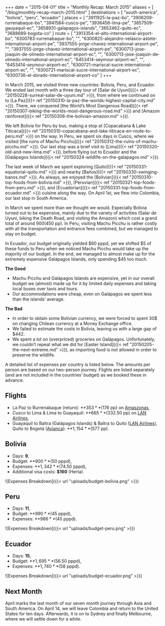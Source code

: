 +++
date    = "2015-04-01"
title   = "Monthly Recap: March 2015"
aliases = [ "/blog/monthly-recap-march-2015.html" ]
destinations = [ "south-america", "bolivia", "peru", "ecuador" ]
places  = [
  "3911925-la-paz-bo", "3906209-rurrenabaque-bo", "3941584-cusco-pe",
  "3936456-lima-pe", "3657509-gauyaquil-ec", "3658931-galapagos-islands",
  "3652462-quito-ec", "3688689-bogota-co"
]
route = [
  "3913354-el-alto-international-airport-bo",
  "6300783-rurrenabaque-bo",
  "",
  "6300825-alejandro-velasco-astete-international-airport-pe",
  "3937555-jorge-chavez-international-airport-pe",
  "",
  "3937555-jorge-chavez-international-airport-pe",
  "6300713-jose-joaquin-de-olmedo-international-airport-ec",
  "",
  "6300713-jose-joaquin-de-olmedo-international-airport-ec",
  "6453414-seymour-airport-ec",
  "",
  "6453414-seymour-airport-ec",
  "6300721-mariscal-sucre-international-airport-ec",
  "",
  "6300721-mariscal-sucre-international-airport-ec",
  "6300736-el-dorado-international-airport-co"
]
+++

In March 2015, we visited three new countries: Bolivia, Peru, and Ecuador. We ended last month with a three day tour of [Salar de Uyuni]({{< ref "20150228-surreal-salar-de-uyuni.md" >}}), from where we continued on to [La Paz]({{< ref "20150310-la-paz-the-worlds-highest-capital-city.md" >}}). There, we conquered [the World’s Most Dangerous Road]({{< ref "20150307-biking-the-worlds-most-dangerous-road.md" >}}) and [Amazon rainforest]({{< ref "20150308-the-bolivian-amazon.md" >}}).

<!--more-->
We left Bolivia for Peru by bus, making a stop at [Copacabana & Lake Titicaca]({{< ref "20150310-copacabana-and-lake-titicaca-en-route-to-peru.md" >}}) on the way. In Peru, we spent six days in Cusco, where we visited [the ruins of Machu Picchu]({{< ref "20150312-the-ruins-of-machu-picchu.md" >}}). Our last stop was a brief visit to [Lima]({{< ref "20150320-old-and-new-lima.md" >}}), before flying out to Ecuador and the [Galápagos Islands]({{< ref "20150324-wildlife-on-the-galapagos.md" >}}).

The last week of March we spent exploring [Quito]({{< ref "20150331-equatorial-quito.md" >}}) and nearby [Baños]({{< ref "20150330-swinging-banos.md" >}}). As always, we enjoyed the [Bolivian]({{< ref "20150310-top-foods-from-bolivia.md" >}}), [Peruvian]({{< ref "20150321-top-foods-from-peru.md" >}}), and [Ecuadorian]({{< ref "20150331-top-foods-from-ecuador.md" >}}) cuisine along the way. On April 1st, we flew into Colombia, our last stop in South America.

In March we spent more than we thought we would. Especially Bolivia turned out to be expensive, mainly due to the variety of activities (Salar de Uyuni, biking the Death Road, and visiting the Amazon) which cost a grand total of around $900 ($450 pp). In Peru, visiting Machu Picchu is rather costly with all the transportation and entrance fees combined, but we managed to stay on budget.

In Ecuador, our budget originally yielded $60 pppd, yet we shifted $5 of these funds to Peru when we noticed Machu Picchu would take up the majority of our budget. In the end, we managed to almost make up for the extremely expensive Galápagos Islands, only spending $45 too much.

**The Good**

* Machu Picchu and Galápagos Islands are expensive, yet in our overall budget we (almost) made up for it by limited daily expenses and taking local buses over taxis and tours.
* Our accommodations were cheap, even on Galápagos we spent less than the islands’ average.

**The Bad**

* In order to obtain some Bolivian currency, we were forced to spent 30$ on changing Chilean currency at a Money Exchange office.
* We failed to estimate the costs in Bolivia, leaving us with a large gap of $442.
* We spent a lot on (overpriced) groceries on Galápagos. Unfortunately, we couldn’t repeat what we did for [Easter Island]({{< ref "20150205-the-next-extreme.md" >}}), as importing food is not allowed in order to preserve the wildlife.

A detailed list of expenses per country is listed below. The amounts per person are based on our two-person journey. Flights are listed separately (and are not included in the countries’ budget) as we booked these in advance.

## Flights
* La Paz to Rurrenabaque (return): **$353** ($176 pp) on [Amaszonas](http://www.amaszonas.com/),
* Cusco to Lima & Lima to Guayaquil: **$665** ($332.50 pp) on [LAN Airlines](http://www.lan.com/),
* Guayaquil to Baltra (Galápagos Islands) & Baltra to Quito ([LAN Airlines](http://www.lan.com/)), Quito to Bogotá ([Avianca](http://www.avianca.com/)): **$1,154** ($577 pp).

## Bolivia
* Days: **9**,
* Budget: **$900** ($50 pppd),
* Expenses: **$1,342** ($74.50 pppd),
* Additional visa costs: **$160** (Herta).

<span class="img-thumbnail">![Expenses Breakdown]({{< url "uploads/budget-bolivia.png" >}})</span>

## Peru
* Days: **11**,
* Budget: **$990** ($45 pppd),
* Expenses: **$986** ($45 pppd).

<span class="img-thumbnail">![Expenses Breakdown]({{< url "uploads/budget-peru.png" >}})</span>

## Ecuador
* Days: **15**,
* Budget: **$1,695** ($56.50 pppd),
* Expenses: **$1,740** ($58 pppd).

<span class="img-thumbnail">![Expenses Breakdown]({{< url "uploads/budget-ecuador.png" >}})</span>

## Next Month
April marks the last month of our seven month journey through Asia and South America. On April 14, we will leave Colombia and return to the United States for ten days. Afterwards, it is on to Sydney and finally Melbourne, where we will settle down for a while.